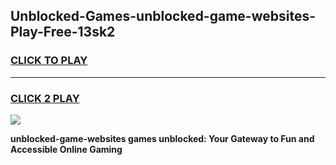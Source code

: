 
## Unblocked-Games-unblocked-game-websites-Play-Free-13sk2
<h3>
<a href="https://premium76.site?title=unblocked-game-websites&ref=20A">CLICK TO PLAY</a></h3>
<hr>

<h3>
<a href="https://premium76.site?title=unblocked-game-websites&ref=20A">CLICK 2 PLAY</a>
  
</h3>

<a href="https://premium76.site?title=unblocked-game-websites&ref=20A"><img src="https://clearcache.store/games.png"></a>


**unblocked-game-websites games unblocked: Your Gateway to Fun and Accessible Online Gaming**
